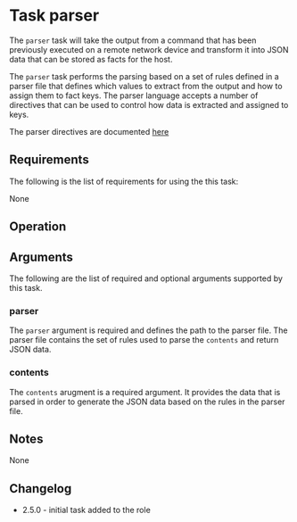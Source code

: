 # Task parser
The ```parser``` task will take the output from a command that has been
previously executed on a remote network device and transform it into JSON data
that can be stored as facts for the host.

The ```parser``` task performs the parsing based on a set of rules defined in a
parser file that defines which values to extract from the output and how to
assign them to fact keys.  The parser language accepts a number of directives
that can be used to control how data is extracted and assigned to keys.  

The parser directives are documented [here](parser_directives.md)

## Requirements
The following is the list of requirements for using the this task:

None

## Operation

## Arguments
The following are the list of required and optional arguments supported by this
task.

### parser
The ```parser``` argument is required and defines the path to the parser file.
The parser file contains the set of rules used to parse the ```contents``` and
return JSON data.

### contents
The ```contents``` arugment is a required argument.  It provides the data that
is parsed in order to generate the JSON data based on the rules in the parser
file.

## Notes
None

## Changelog

* 2.5.0 - initial task added to the role

